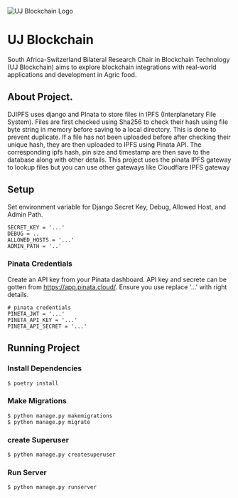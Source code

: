 ![UJ Blockchain Logo](https://blockchain.uj.ac.za/static/images/main-logo.png)


# UJ Blockchain
South Africa-Switzerland Bilateral Research Chair in Blockchain Technology (UJ Blockchain) aims to explore blockchain integrations with real-world applications and development in Agric food.


## About Project.
DJIPFS uses django and PInata to store files in IPFS (Interplanetary File System). Files are first checked using Sha256 to check their hash using file byte string in memory before saving to a local directory. This is done to prevent duplicate. If a file has not been uploaded before after checking their unique hash, they are then uploaded to IPFS using Pinata API. The corresponding ipfs hash, pin size and timestamp are then save to the database along with other details. This project uses the pinata IPFS gateway to lookup files but you can use other gateways like Cloudflare IPFS gateway



## Setup
Set environment variable for Django Secret Key, Debug, Allowed Host, and Admin Path.

```
SECRET_KEY = '...'
DEBUG = ..
ALLOWED_HOSTS = '...'
ADMIN_PATH = '..'

```

### Pinata Credentials
Create an API key from your Pinata dashboard. API key and secrete can be gotten from https://app.pinata.cloud/. Ensure you use replace '...' with right details.

```
# pinata credentials
PINETA_JWT = '...'
PINETA_API_KEY = '...'
PINETA_API_SECRET = '...'

```


## Running Project

### Install Dependencies
```
$ poetry install

```

### Make Migrations
```
$ python manage.py makemigrations
$ python manage.py migrate

```

### create Superuser

```
$ python manage.py createsuperuser

```

### Run Server
```
$ python manage.py runserver

```
